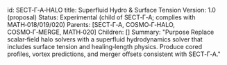 id: SECT‑Γ‑A‑HALO
title: Superfluid Hydro & Surface Tension
Version: 1.0 (proposal)
Status: Experimental (child of SECT‑Γ‑A; complies with MATH‑018/019/020)
Parents: [SECT‑Γ‑A, COSMO‑Γ‑HALO, COSMO‑Γ‑MERGE, MATH‑020]
Children: []
Summary: "Purpose
Replace scalar‑field halo solvers with a superfluid hydrodynamics solver that includes surface tension and healing‑length physics. Produce cored profiles, vortex predictions, and merger offsets consistent with SECT‑Γ‑A."